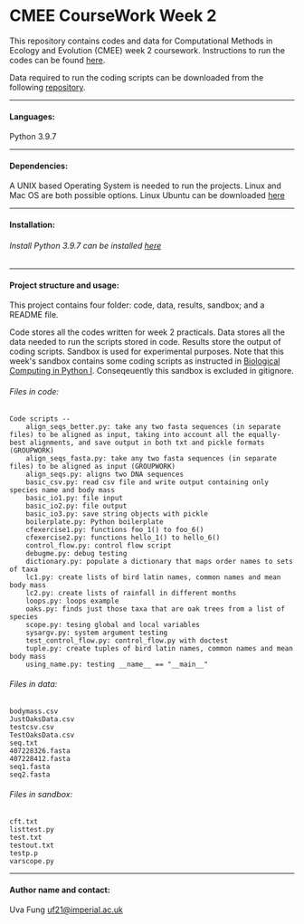 # CMEE CourseWork Week 2

This repository contains codes and data for Computational Methods in Ecology and Evolution (CMEE) week 2 coursework.
Instructions to run the codes can be found [here](https://mhasoba.github.io/TheMulQuaBio/intro.html).

Data required to run the coding scripts can be downloaded from the following [repository](https://github.com/mhasoba/TheMulQuaBio).

***

#### Languages:
Python 3.9.7

***********
#### Dependencies:
A UNIX based Operating System is needed to run the projects. Linux and Mac OS are both possible options. Linux Ubuntu can be downloaded [here](https://ubuntu.com/)


******************
#### Installation:

###### Install Python 3.9.7 can be installed [here](https://www.python.org/downloads/release/python-397/)


***********

#### Project structure and usage:
This project contains four folder: code, data, results, sandbox; and a README file.

Code stores all the codes written for week 2 practicals. Data stores all the data needed to run the scripts stored in code. Results store the output of coding scripts. Sandbox is used for experimental purposes. Note that this week's sandbox contains some coding scripts as instructed in [Biological Computing in Python I](https://mhasoba.github.io/TheMulQuaBio/notebooks/05-Python_I.html#python-input-output). Conseqeuently this sandbox is excluded in gitignore.

###### Files in code:

    Code scripts --
        align_seqs_better.py: take any two fasta sequences (in separate files) to be aligned as input, taking into account all the equally-best alignments, and save output in both txt and pickle formats (GROUPWORK)
        align_seqs_fasta.py: take any two fasta sequences (in separate files) to be aligned as input (GROUPWORK)
        align_seqs.py: aligns two DNA sequences
        basic_csv.py: read csv file and write output containing only species name and body mass
        basic_io1.py: file input
        basic_io2.py: file output
        basic_io3.py: save string objects with pickle
        boilerplate.py: Python boilerplate
        cfexercise1.py: functions foo_1() to foo_6()
        cfexercise2.py: functions hello_1() to hello_6()
        control_flow.py: control flow script
        debugme.py: debug testing
        dictionary.py: populate a dictionary that maps order names to sets of taxa
        lc1.py: create lists of bird latin names, common names and mean body mass
        lc2.py: create lists of rainfall in different months
        loops.py: loops example
        oaks.py: finds just those taxa that are oak trees from a list of species
        scope.py: tesing global and local variables
        sysargv.py: system argument testing
        test_control_flow.py: control_flow.py with doctest
        tuple.py: create tuples of bird latin names, common names and mean body mass
        using_name.py: testing __name__ == "__main__"


###### Files in data:
    bodymass.csv
    JustOaksData.csv
    testcsv.csv
    TestOaksData.csv
    seq.txt
    407228326.fasta
    407228412.fasta
    seq1.fasta
    seq2.fasta

###### Files in sandbox:
    cft.txt
    listtest.py
    test.txt
    testout.txt
    testp.p
    varscope.py

*****************
#### Author name and contact:
Uva Fung uf21@imperial.ac.uk
